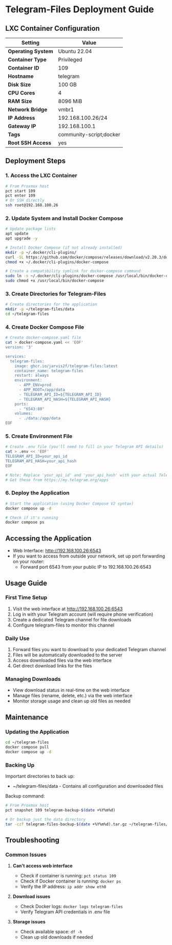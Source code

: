 # Telegram-Files Deployment Guide

## LXC Container Configuration

| Setting | Value |
|---------|-------|
| **Operating System** | Ubuntu 22.04 |
| **Container Type** | Privileged |
| **Container ID** | 109 |
| **Hostname** | telegram |
| **Disk Size** | 100 GB |
| **CPU Cores** | 4 |
| **RAM Size** | 8096 MiB |
| **Network Bridge** | vmbr1 |
| **IP Address** | 192.168.100.26/24 |
| **Gateway IP** | 192.168.100.1 |
| **Tags** | community-script;docker |
| **Root SSH Access** | yes |

## Deployment Steps

### 1. Access the LXC Container

```bash
# From Proxmox host
pct start 109
pct enter 109
# Or SSH directly
ssh root@192.168.100.26
```

### 2. Update System and Install Docker Compose

```bash
# Update package lists
apt update
apt upgrade -y

# Install Docker Compose (if not already installed)
mkdir -p ~/.docker/cli-plugins/
curl -SL https://github.com/docker/compose/releases/download/v2.20.3/docker-compose-linux-x86_64 -o ~/.docker/cli-plugins/docker-compose
chmod +x ~/.docker/cli-plugins/docker-compose

# Create a compatibility symlink for docker-compose command
sudo ln -s ~/.docker/cli-plugins/docker-compose /usr/local/bin/docker-compose
sudo chmod +x /usr/local/bin/docker-compose
```

### 3. Create Directories for Telegram-Files

```bash
# Create directories for the application
mkdir -p ~/telegram-files/data
cd ~/telegram-files
```

### 4. Create Docker Compose File

```bash
# Create docker-compose.yaml file
cat > docker-compose.yaml << 'EOF'
version: '3'

services:
  telegram-files:
    image: ghcr.io/jarvis2f/telegram-files:latest
    container_name: telegram-files
    restart: always
    environment:
      - APP_ENV=prod
      - APP_ROOT=/app/data
      - TELEGRAM_API_ID=${TELEGRAM_API_ID}
      - TELEGRAM_API_HASH=${TELEGRAM_API_HASH}
    ports:
      - "6543:80"
    volumes:
      - ./data:/app/data
EOF
```

### 5. Create Environment File

```bash
# Create .env file (you'll need to fill in your Telegram API details)
cat > .env << 'EOF'
TELEGRAM_API_ID=your_api_id
TELEGRAM_API_HASH=your_api_hash
EOF

# Note: Replace 'your_api_id' and 'your_api_hash' with your actual Telegram API credentials
# Get these from https://my.telegram.org/apps
```

### 6. Deploy the Application

```bash
# Start the application (using Docker Compose V2 syntax)
docker compose up -d

# Check if it's running
docker compose ps
```

## Accessing the Application

- Web Interface: http://192.168.100.26:6543
- If you want to access from outside your network, set up port forwarding on your router:
  - Forward port 6543 from your public IP to 192.168.100.26:6543

## Usage Guide

### First Time Setup

1. Visit the web interface at http://192.168.100.26:6543
2. Log in with your Telegram account (will require phone verification)
3. Create a dedicated Telegram channel for file downloads
4. Configure telegram-files to monitor this channel

### Daily Use

1. Forward files you want to download to your dedicated Telegram channel
2. Files will be automatically downloaded to the server
3. Access downloaded files via the web interface
4. Get direct download links for the files

### Managing Downloads

- View download status in real-time on the web interface
- Manage files (rename, delete, etc.) via the web interface
- Monitor storage usage and clean up old files as needed

## Maintenance

### Updating the Application

```bash
cd ~/telegram-files
docker compose pull
docker compose up -d
```

### Backing Up

Important directories to back up:
- ~/telegram-files/data - Contains all configuration and downloaded files

Backup command:
```bash
# From Proxmox host
pct snapshot 109 telegram-backup-$(date +%Y%m%d)

# Or backup just the data directory
tar -czf telegram-files-backup-$(date +%Y%m%d).tar.gz ~/telegram-files/data
```

## Troubleshooting

### Common Issues

1. **Can't access web interface**
   - Check if container is running: `pct status 109`
   - Check if Docker container is running: `docker ps`
   - Verify the IP address: `ip addr show eth0`

2. **Download issues**
   - Check Docker logs: `docker logs telegram-files`
   - Verify Telegram API credentials in .env file

3. **Storage issues**
   - Check available space: `df -h`
   - Clean up old downloads if needed